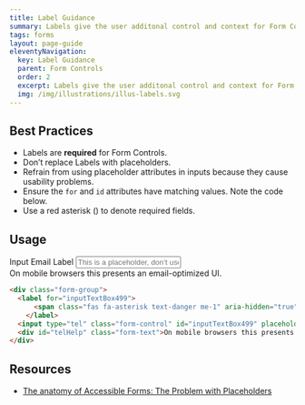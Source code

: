 ```yaml
---
title: Label Guidance
summary: Labels give the user additonal control and context for Form Controls.
tags: forms
layout: page-guide
eleventyNavigation:
  key: Label Guidance
  parent: Form Controls
  order: 2
  excerpt: Labels give the user additonal control and context for Form Controls.
  img: /img/illustrations/illus-labels.svg
---
```

    
## Best Practices

- Labels are **required** for Form Controls.
- Don’t replace Labels with placeholders.
- Refrain from using placeholder attributes in inputs because they cause usability problems.
- Ensure the `for` and `id` attributes have matching values. Note the code below.
- Use a red asterisk (<span class="fas fa-asterisk text-danger" aria-hidden="true"></span>) to denote required fields.

## Usage

<div class="form-group">
  <label for="inputTextBox499">
    <span class="fas fa-asterisk text-danger me-1" aria-hidden="true"></span>Input Email Label
  </label>
  <input type="tel" class="form-control" id="inputTextBox499" placeholder="This is a placeholder, don’t use.">
  <div id="telHelp" class="form-text">On mobile browsers this presents an email-optimized UI.</div>
</div>

```html
<div class="form-group">
  <label for="inputTextBox499">
      <span class="fas fa-asterisk text-danger me-1" aria-hidden="true"></span>Input Email Label
    </label>
  <input type="tel" class="form-control" id="inputTextBox499" placeholder="This is a placeholder, don’t use.">
  <div id="telHelp" class="form-text">On mobile browsers this presents an email-optimized UI.</div>
</div>
```

## Resources

- <a href="https://www.deque.com/blog/accessible-forms-the-problem-with-placeholders/" target="_blank">The anatomy of Accessible Forms: The Problem with Placeholders</a>

